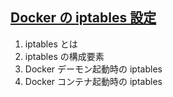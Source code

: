 ## [Docker の iptables 設定](https://blog.tiqwab.com/2018/02/12/learniing-iptables.html)

1. iptables とは
1. iptables の構成要素
1. Docker デーモン起動時の iptables
1. Docker コンテナ起動時の iptables
